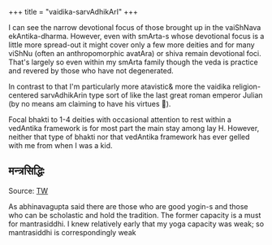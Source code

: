 +++
title = "vaidika-sarvAdhikArI"
+++

I can see the narrow devotional focus of those brought up in the vaiShNava ekAntika-dharma. However, even with smArta-s whose devotional focus is a little more spread-out it might cover only a few more deities and for many viShNu (often an anthropomorphic avatAra) or shiva remain devotional foci. That's largely so even within my smArta family though the veda is practice and revered by those who have not degenerated. 

In contrast to that I'm particularly more atavistic& more the vaidika religion-centered sarvAdhikArin type sort of like the last great roman emperor Julian (by no means am claiming to have his virtues 🙂). 

Focal bhakti to 1-4 deities with occasional attention to rest within a vedAntika framework is for most part the main stay among lay H. However, neither that type of bhakti nor that vedAntika framework has ever gelled with me from when I was a kid.


## मन्त्रसिद्धिः

Source: [TW](https://twitter.com/blog_supplement/status/1297582679534313476)

As abhinavagupta said there are those who are good yogin-s and those who can be scholastic and hold the tradition. The former capacity is a must for mantrasiddhi. I knew relatively early that my yoga capacity was weak; so mantrasiddhi is correspondingly weak